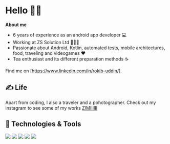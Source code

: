 # Hello 👨‍💻


 <strong>About me</strong> 
 
 * 6 years of experience as an android app developer 💻 
 * Working at ZS Solution Ltd 👨‍🎨📲 
 * Passionate about Android, Kotlin, automated tests, mobile architectures, food, traveling and videogames ♥️ 
 * Tea enthusiast and its different preparation methods ☕

Find me on [https://www.linkedin.com/in/rokib-uddin/].

## &#x270d; Life

Apart from coding, I also a traveler and a pohotographer. Check out my instagram to see some of my works [ZIMIIIIII](https://www.instagram.com/zimiiiiii/) 

## 🔧 Technologies & Tools
![](https://img.shields.io/badge/Code-Kotlin-informational?style=flat&logo=kotlin&logoColor=white&color=2bbc8a)
![](https://img.shields.io/badge/Code-java-informational?style=flat&logo=java&logoColor=white&color=2bbc8a)
![](https://img.shields.io/badge/Editor-Android_Studio-informational?style=flat&logo=android-studio&logoColor=white&color=2bbc8a)
![](https://img.shields.io/badge/OS-Linux-informational?style=flat&logo=linux&logoColor=white&color=2bbc8a)
![](https://img.shields.io/badge/Editor-IntelliJ_IDEA-informational?style=flat&logo=intellij-idea&logoColor=white&color=2bbc8a)
